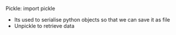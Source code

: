 Pickle: import pickle

- Its used to serialise python objects so that we can save it as file 
- Unpickle to retrieve data


